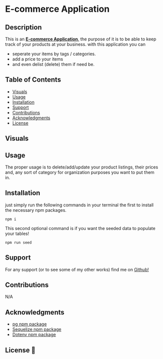 # E-commerce Application

## Description 
This is an __<u>[E-commerce Application](https://github.com/TheR16H/BuySellBuySell)__.</u> the purpose of it is to be able to keep track of your products at your business. with this application you can 
- seperate your items by tags / categories.
- add a price to your items 
- and even delist (delete) them if need be.

## Table of Contents

- [Visuals](#visuals)
- [Usage](#usage)
- [Installation](#installation)
- [Support](#support)
- [Contributions](#contributions)
- [Acknowledgments](#Acknowledgments)
- [License](#license)

## Visuals
<!-- ![ScreenShot1]() 
 ![ScreenShot2]()
![ScreenShot3]()
-- > [DEMO VIDEO](www.google.com) < -- Click me  
remove the arrow spaces-->

## Usage
The proper usage is to delete/add/update your product listings, their prices and, any sort of category for organization purposes you want to put them in.

## Installation
just simply run the following commands in your terminal the first to install the necessary npm packages.
```
npm i
``` 
This second optional command is if you want the seeded data to populate your tables!
```
npm run seed
```


## Support
For any support (or to see some of my other works) find me on [Github!](https://github.com/TheR16H)

## Contributions
N/A

## Acknowledgments
- [pg npm package](https://node-postgres.com/) 
- [Sequelize npm package](https://www.npmjs.com/package/sequelize) 
- [Dotenv npm package](https://www.npmjs.com/package/dotenv) 

## License 🔔

<!-- MIT License

Copyright (c) 2024 Rashawn Hall

Permission is hereby granted, free of charge, to any person obtaining a copy
of this software and associated documentation files (the "Software"), to deal
in the Software without restriction, including without limitation the rights
to use, copy, modify, merge, publish, distribute, sublicense, and/or sell
copies of the Software, and to permit persons to whom the Software is
furnished to do so, subject to the following conditions:

The above copyright notice and this permission notice shall be included in all
copies or substantial portions of the Software.

THE SOFTWARE IS PROVIDED "AS IS", WITHOUT WARRANTY OF ANY KIND, EXPRESS OR
IMPLIED, INCLUDING BUT NOT LIMITED TO THE WARRANTIES OF MERCHANTABILITY,
FITNESS FOR A PARTICULAR PURPOSE AND NONINFRINGEMENT. IN NO EVENT SHALL THE
AUTHORS OR COPYRIGHT HOLDERS BE LIABLE FOR ANY CLAIM, DAMAGES OR OTHER
LIABILITY, WHETHER IN AN ACTION OF CONTRACT, TORT OR OTHERWISE, ARISING FROM,
OUT OF OR IN CONNECTION WITH THE SOFTWARE OR THE USE OR OTHER DEALINGS IN THE
SOFTWARE. -->

